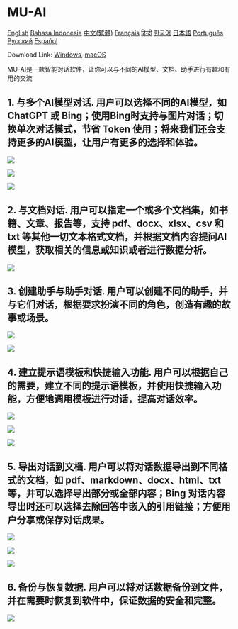# MU-AI

[English](./README.md)
[Bahasa Indonesia](./README-id-ID.md)
[中文(繁體)](./README-zh-HK.md)
[Français](./README-fr-FR.md)
[हिन्दी](./README-hi-IN.md)
[한국어](./README-ko-KR.md)
[日本語](./README-ja-JP.md)
[Português](./README-pt-PT.md)
[Русский](./README-ru-RU.md)
[Español](./README-es-ES.md)

Download Link: [Windows](https://raw.githubusercontent.com/MicroUtil/muai/main/bin/MU-AI_0.1.0_x64-GH.msi.zip),
[macOS](https://raw.githubusercontent.com/MicroUtil/muai/main/bin/MU-AI_0.1.0_x64-GH.dmg)

MU-AI是一款智能对话软件，让你可以与不同的AI模型、文档、助手进行有趣和有用的交流

## 1. 与多个AI模型对话. 用户可以选择不同的AI模型，如 ChatGPT 或 Bing；使用Bing时支持与图片对话；切换单次对话模式，节省 Token 使用；将来我们还会支持更多的AI模型，让用户有更多的选择和体验。

![](https://raw.githubusercontent.com/MicroUtil/muai/main/web/images/dark/1-1.jpg)

![](https://raw.githubusercontent.com/MicroUtil/muai/main/web/images/dark/1-2.jpg)

![](https://raw.githubusercontent.com/MicroUtil/muai/main/web/images/dark/1-3.jpg)

## 2. 与文档对话. 用户可以指定一个或多个文档集，如书籍、文章、报告等，支持 pdf、docx、xlsx、csv 和 txt 等其他一切文本格式文档，并根据文档内容提问AI模型，获取相关的信息或知识或者进行数据分析。

![](https://raw.githubusercontent.com/MicroUtil/muai/main/web/images/dark/2-1.jpg)

## 3. 创建助手与助手对话. 用户可以创建不同的助手，并与它们对话，根据要求扮演不同的角色，创造有趣的故事或场景。

![](https://raw.githubusercontent.com/MicroUtil/muai/main/web/images/dark/3-1.jpg)

![](https://raw.githubusercontent.com/MicroUtil/muai/main/web/images/dark/3-2.jpg)

## 4. 建立提示语模板和快捷输入功能. 用户可以根据自己的需要，建立不同的提示语模板，并使用快捷输入功能，方便地调用模板进行对话，提高对话效率。

![](https://raw.githubusercontent.com/MicroUtil/muai/main/web/images/dark/4-1.jpg)

![](https://raw.githubusercontent.com/MicroUtil/muai/main/web/images/dark/4-2.jpg)

![](https://raw.githubusercontent.com/MicroUtil/muai/main/web/images/dark/4-3.jpg)

## 5. 导出对话到文档. 用户可以将对话数据导出到不同格式的文档，如 pdf、markdown、docx、html、txt 等，并可以选择导出部分或全部内容；Bing 对话内容导出时还可以选择去除回答中嵌入的引用链接；方便用户分享或保存对话成果。

![](https://raw.githubusercontent.com/MicroUtil/muai/main/web/images/dark/5-1.jpg)

![](https://raw.githubusercontent.com/MicroUtil/muai/main/web/images/dark/5-2.jpg)

![](https://raw.githubusercontent.com/MicroUtil/muai/main/web/images/dark/5-3.jpg)

## 6. 备份与恢复数据. 用户可以将对话数据备份到文件，并在需要时恢复到软件中，保证数据的安全和完整。

![](https://raw.githubusercontent.com/MicroUtil/muai/main/web/images/dark/6-1.jpg)

